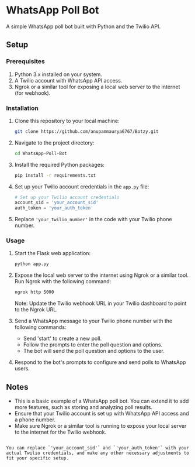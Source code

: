 # WhatsApp Poll Bot

A simple WhatsApp poll bot built with Python and the Twilio API.

## Setup

### Prerequisites

1. Python 3.x installed on your system.
2. A Twilio account with WhatsApp API access.
3. Ngrok or a similar tool for exposing a local web server to the internet (for webhook).

### Installation

1. Clone this repository to your local machine:

   ```bash
   git clone https://github.com/anupammaurya6767/Botzy.git
   ```

2. Navigate to the project directory:

   ```bash
   cd WhatsApp-Poll-Bot
   ```

3. Install the required Python packages:

   ```bash
   pip install -r requirements.txt
   ```

4. Set up your Twilio account credentials in the `app.py` file:

   ```python
   # Set up your Twilio account credentials
   account_sid = 'your_account_sid'
   auth_token = 'your_auth_token'
   ```

5. Replace `'your_twilio_number'` in the code with your Twilio phone number.

### Usage

1. Start the Flask web application:

   ```bash
   python app.py
   ```

2. Expose the local web server to the internet using Ngrok or a similar tool. Run Ngrok with the following command:

   ```bash
   ngrok http 5000
   ```

   Note: Update the Twilio webhook URL in your Twilio dashboard to point to the Ngrok URL.

3. Send a WhatsApp message to your Twilio phone number with the following commands:

   - Send 'start' to create a new poll.
   - Follow the prompts to enter the poll question and options.
   - The bot will send the poll question and options to the user.

4. Respond to the bot's prompts to configure and send polls to WhatsApp users.

## Notes

- This is a basic example of a WhatsApp poll bot. You can extend it to add more features, such as storing and analyzing poll results.
- Ensure that your Twilio account is set up with WhatsApp API access and a phone number.
- Make sure Ngrok or a similar tool is running to expose your local server to the internet for the Twilio webhook.
```

You can replace `'your_account_sid'` and `'your_auth_token'` with your actual Twilio credentials, and make any other necessary adjustments to fit your specific setup.
```
